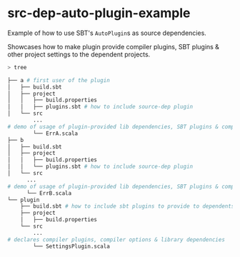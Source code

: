 # src-dep-auto-plugin-example

Example of how to use SBT's `AutoPlugin`s as source dependencies.

Showcases how to make plugin provide compiler plugins, SBT plugins & other project settings to the dependent projects.

```bash
> tree

├── a # first user of the plugin
│   ├── build.sbt
│   ├── project
│   │   ├── build.properties
│   │   ├── plugins.sbt # how to include source-dep plugin
│   └── src
        ...
# demo of usage of plugin-provided lib dependencies, SBT plugins & compiler plugins
        └── ErrA.scala
├── b
│   ├── build.sbt
│   ├── project
│   │   ├── build.properties
│   │   └── plugins.sbt # how to include source-dep plugin
│   └── src
      ...
# demo of usage of plugin-provided lib dependencies, SBT plugins & compiler plugins
      └── ErrB.scala
└── plugin
    ├── build.sbt # how to include sbt plugins to provide to dependents
    ├── project
    │   ├── build.properties
    └── src
        ...
# declares compiler plugins, compiler options & library dependencies
        └── SettingsPlugin.scala

```
